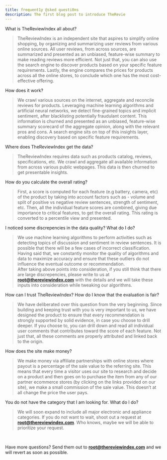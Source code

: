 ```yaml
---
title: frequent1y @sked questi0ns
description: The first blog post to introduce TheRevie
---
```


What is TheReviewIndex all about? 

> TheReviewIndex is an independent site that aspires to simplify online shopping, by organizing and summarizing user reviews from various online sources. All user reviews, from across sources, are summarized and presented as an unbiased, feature-wise summary to make reading reviews more efficient.  Not just that, you can also use the search engine to discover products based on your specific feature requirements. Lastly, the engine compares the prices for products across all the online stores, to conclude which one has the most cost-effective offering.


How does it work?

> We crawl various sources on the internet, aggregate and reconcile reviews for products. Leveraging machine learning algorithms and artificial neural networks, we detect fine-grained topics and implicit sentiment, after blacklisting potentially fraudulant content. This information is churned and presented as an unbiased, feature-wise summary scorecard of the aggregate opinion, along with the relevant pros and cons. A search engine sits on top of this insights layer, enabling discovery based on specific feature requirements.


Where does TheReviewIndex get the data?

> TheReviewIndex requires data such as products catalog, reviews, specifications, etc. We crawl and aggregate all available information from across various public webpages. This data is then churned to get presentable insights.


How do you calculate the overall rating?

> First, a score is computed for each feature (e.g battery, camera, etc) of the product by taking into account factors such as - volume and split of positive vs negative review sentences, strength of sentiment, etc. Then, all the individual feature scores are combined, giving due importance to critical features, to get the overall rating. This rating is converted to a percentile view and presented.  



I noticed some discrepencies in the data quality? What do I do?

> We use machine learning algorithms to perform activities such as detecting topics of discussion and sentiment in review sentences. It is possible that there will be a few cases of incorrect classification.  
> Having said that, we constantly monitor the quality of algorithms and data to maximize accuracy and ensure that these outliers do not influence the eventual outcome or recommendation.   
> After taking above points into consideration, if you still think that there are large discrepencies, please write to us at **root@thereviewindex.com** with the details and we will take these inputs into consideration while tweaking our algorithms.


How can I trust TheReviewIndex? How do I know that the evaluation is fair?

> We have deliberated over this question from the very beginning. Since building and keeping trust with you is very important to us, we have designed the product to ensure that every recommendation is strongly supported by solid evidence, in case you choose to drill deeper. If you choose to, you can drill down and read all individual user comments that contributes toward the score of each feature. Not just that, all these comments are properly attributed and linked back to the origin.  


How does the site make money?

> We make money via affiliate partnerships with online stores where payout is a percentage of the sale value to the referring site. This means that every time a visitor uses our site to research and decide on a product and then goes on to purchase the item from any of our partner ecommerce stores (by clicking on the links provided on our site), we make a small commission of the sale value. This doesn’t at all change the price the user pays.

You do not have the category that I am looking for. What do I do?

> We will soon expand to include all major electronic and appliance categories. If you do not want to wait, shoot out a request at **root@thereviewindex.com**. Who knows, maybe we will be able to prioritize your request.


&nbsp;

Have more questions? Send them out to **root@thereviewindex.com** and we will revert as soon as possible.


&nbsp;
